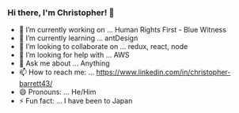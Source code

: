 ### Hi there, I'm Christopher! 👋


- 🔭 I’m currently working on ... Human Rights First - Blue Witness
- 🌱 I’m currently learning ... antDesign
- 👯 I’m looking to collaborate on ... redux, react, node
- 🤔 I’m looking for help with ... AWS
- 💬 Ask me about ... Anything
- 📫 How to reach me: ... https://www.linkedin.com/in/christopher-barrett43/
- 😄 Pronouns: ... He/Him
- ⚡ Fun fact: ... I have been to Japan

